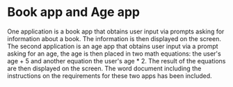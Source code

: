 # Book app and Age app
One application is a book app that obtains user input via prompts asking for information about a book. The information is then displayed on the screen.
The second application is an age app that obtains user input via a prompt asking for an age, the age is then placed in two math equations: the user's age + 5 and another equation the user's age * 2. The result of the equations are then displayed on the screen. 
The word document including the instructions on the requirements for these two apps has been included. 

